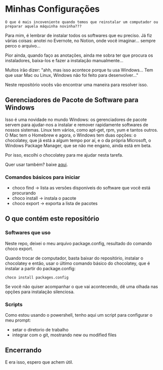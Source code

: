 # Minhas Configurações

```
O que é mais incoveniente quando temos que reinstalar um computador ou preparar aquela máquinha novinha???
```

Para mim, é lembrar de instalar todos os softwares que eu preciso. Já fiz várias coisas: anotei no Evernote, no Notion, onde você imaginar... sempre perco o arquivo...

Pior ainda, quando faço as anotações, ainda me sobra ter que procura os instaladores, baixa-los e fazer a instalação manualmente...

Muitos irão dizer: "ahh, mas isso acontece porque tu usa Windows... Tem que usar Mac ou Linux, Windows não foi feito para desenvolver..."

Neste repositório vocês vão encontrar uma maneira para resolver isso.

## Gerenciadores de Pacote de Software para Windows

Isso é uma novidade no mundo Windows: os gerenciadores de pacote servem para ajudar-nos a instalar e remover rapidamente softwares de nossos sistemas. Linux tem vários, como apt-get, rpm, yum e tantos outros. O Mac tem o Homebrew e agora, o Windows tem duas opções: o chocolatey, que já está a algum tempo por aí, e o da própria Microsoft, o Windows Package Manager, que se não me engano, ainda está em beta.

Por isso, escolhi o chocolatey para me ajudar nesta tarefa.

Quer usar também? baixe [aqui](https://chocolatey.org/).

### Comandos básicos para iniciar

- choco find <software name> -> lista as versões disponíveis do software que você está procurando
- choco install <package name> -> instala o pacote
- choco export -> exporta a lista de pacotes

## O que contém este repositório

### Softwares que uso

Neste repo, deixei o meu arquivo package.config, resultado do comando choco export.

Quando trocar de computador, basta baixar do repositório, instalar o chocolatey e então, usar o último comando básico do chocolatey, que é instalar a partir do package.config:

```
choco install packages.config
```

Se você não quiser acompanhar o que vai acontecendo, dê uma olhada nas opções para instalação silenciosa.

### Scripts

Como estou usando o powershell, tenho aqui um script para configurar o meu prompt:

- setar o diretorio de trabalho
- integrar com o git, mostrando new ou modified files

## Encerrando

E era isso, espero que achem útil.
